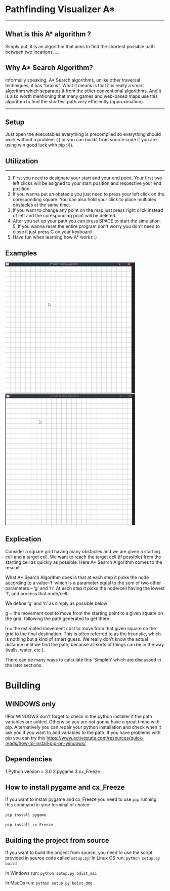 # Pathfinding Visualizer A*
___

## What is this A* algorithm ?
Simply put, it is an algorithm that aims to find the shortest possible path between two locations.
__
## Why A* Search Algorithm? 
Informally speaking, A* Search algorithms, unlike other traversal techniques, it has “brains”. What it means is that it is really a smart algorithm which separates it from the other conventional algorithms. 
And it is also worth mentioning that many games and web-based maps use this algorithm to find the shortest path very efficiently (approximation). 
___
## Setup 
Just open the executables everything is precompiled so everything should work without a problem :)) or you can buildit from source code if you are using win good luck with pip :))).



## Utilization
___
1. First you need to designate your start and your end point. Your first two left clicks will be asigned to your start position and respective your end position.
2. If you wanna put an obstacle you just need to press your left click on the coresponding square. You can also hold your click to place multiples obstacles at the same time.
3. If you want to change any point on the map just press right click instead of left and the coresponding point will be deleted.
4. After you set up your path you can press SPACE to start the simulation.
5, If you wanna reset the entire program don't worry you don't need to close it just press C on your keyboard 
6. Have fun when learning how A* works :)


## Examples 
![Simple example](./gifs/resized_simple.gif)              ![Complex example](./gifs/resized_complex.gif)


## Explication 
Consider a square grid having many obstacles and we are given a starting cell and a target cell. We want to reach the target cell (if possible) from the starting cell as quickly as possible. Here A* Search Algorithm comes to the rescue.

What A* Search Algorithm does is that at each step it picks the node according to a value-‘f’ which is a parameter equal to the sum of two other parameters – ‘g’ and ‘h’. At each step it picks the node/cell having the lowest ‘f’, and process that node/cell.

We define ‘g’ and ‘h’ as simply as possible below

g = the movement cost to move from the starting point to a given square on the grid, following the path generated to get there. 

h = the estimated movement cost to move from that given square on the grid to the final destination. This is often referred to as the heuristic, which is nothing but a kind of smart guess. We really don’t know the actual distance until we find the path, because all sorts of things can be in the way (walls, water, etc.).

There can be many ways to calculate this ‘Simpleh’ which are discussed in the later sections.


# Building 

## WINDOWS only 
!!For WINDOWS don't forget to check in the python installer if the path variables are added. Otherwise you are not gonna have a great timne with pip.
Alternatively you can repair your python installation and check when it ask you if you want to add variables to the path.
 If you have problems with pip you can try this https://www.activestate.com/resources/quick-reads/how-to-install-pip-on-windows/


## Dependencies
1.Python version > 3.0
2.pygame
3.cx_Freeze


## How to install pygame and cx_Freeze
If you want to install pygame and cx_Freeze you need to use `pip` running this command in your terminal of choice:

`pip install pygame`

`pip install cx_Freeze`

## Building the project from source 

If you want to build the project from source, you need to use the script provided in source code called `setup.py`:
In Linux OS run: 
`python setup.py build`

In Windows run:
`python setup.py bdist_msi`

In MacOs run:
`python setup.py bdist_dmg`
